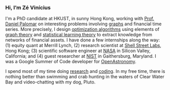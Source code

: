 ### Hi, I’m Zé Vinícius

I'm a PhD candidate at HKUST, in sunny Hong Kong, working with [Prof. Daniel Palomar](https://github.com/dppalomar)
on interesting problems involving [graphs](https://en.wikipedia.org/wiki/Graph_(discrete_mathematics)) and financial time series.
More precisely, I design [optimization algorithms](https://en.wikipedia.org/wiki/Mathematical_optimization) using elements of [graph theory](https://en.wikipedia.org/wiki/Graph_theory) and [statistical learning theory](https://en.wikipedia.org/wiki/Statistical_learning_theory)
to extract knowledge from networks of financial assets. I have done a few internships along the way: (1) equity quant at Merrill Lynch, (2) research scientist at [Shell Street Labs](https://www.linkedin.com/company/shell-street-labs/), Hong Kong; (3) scientific software engineer
at [NASA](https://exoplanets.nasa.gov/news/1529/meet-the-kepler-mission-team/) in Silicon Valley, California;
and (4) guest researcher at [NIST](https://www.nist.gov) in Gaithersburg, Maryland. I was a Google Summer of Code developer for [OpenAstronomy](https://www.openastronomy.org).

I spend most of my time doing [research](https://scholar.google.com/citations?hl=en&user=ilvNpCoAAAAJ&view_op=list_works&sortby=pubdate)
and [coding](https://github.com/mirca). In my free time, there is nothing better than swimming and crab hunting in the waters
of Clear Water Bay and video-chatting with my dog, Pluto.
